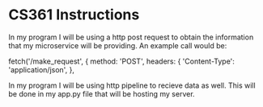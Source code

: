 # CS361 Instructions

In my program I will be using a http post request to obtain the information that my microservice will be providing. An example call would be: 

fetch('/make_request', {
            method: 'POST',
            headers: {
                'Content-Type': 'application/json',
            },

In my program I will be using http pipeline to recieve data as well. This will be done in my app.py file that will be hosting my server.
